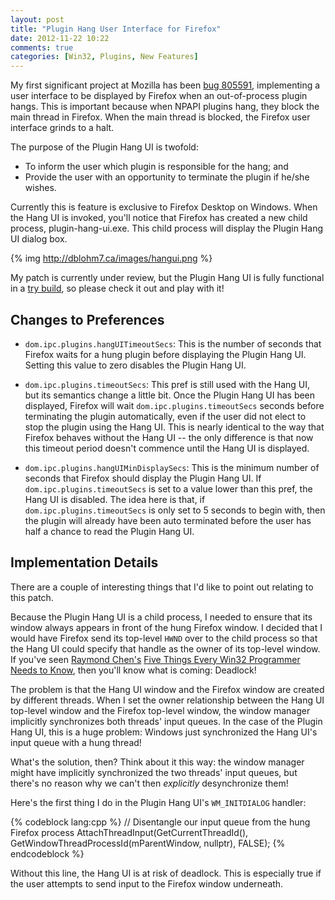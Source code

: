 ```yaml
---
layout: post
title: "Plugin Hang User Interface for Firefox"
date: 2012-11-22 10:22
comments: true
categories: [Win32, Plugins, New Features]
---
```

My first significant project at Mozilla has been 
[bug 805591](https://bugzilla.mozilla.org/show_bug.cgi?id=805591), 
implementing a user interface to be displayed by Firefox when 
an out-of-process plugin hangs. This is important because when NPAPI 
plugins hang, they block the main thread in Firefox. When the main 
thread is blocked, the Firefox user interface grinds to a halt.

The purpose of the Plugin Hang UI is twofold:

* To inform the user which plugin is responsible for the hang; and
* Provide the user with an opportunity to terminate the plugin if he/she wishes.


Currently this is feature is exclusive to Firefox Desktop on Windows. 
When the Hang UI is invoked, you'll notice that Firefox has created 
a new child process, plugin-hang-ui.exe. This child process will 
display the Plugin Hang UI dialog box.

{% img http://dblohm7.ca/images/hangui.png %}

My patch is currently under review, but the Plugin Hang UI is fully functional 
in a [try build](http://ftp.mozilla.org/pub/mozilla.org/firefox/try-builds/aklotz@mozilla.com-f5d8fdf4f29a/try-win32/firefox-19.0a1.en-US.win32.installer.exe), 
so please check it out and play with it!

Changes to Preferences
----------------------

* `dom.ipc.plugins.hangUITimeoutSecs`: This is the number of seconds 
that Firefox waits for a hung plugin before displaying the Plugin Hang UI.
Setting this value to zero disables the Plugin Hang UI.

* `dom.ipc.plugins.timeoutSecs`: This pref is still used with the Hang UI,
but its semantics change a little bit. Once the Plugin Hang UI has been 
displayed, Firefox will wait `dom.ipc.plugins.timeoutSecs` seconds before 
terminating the plugin automatically, even if the user did not elect to 
stop the plugin using the Hang UI. This is nearly identical to the way that 
Firefox behaves without the Hang UI -- the only difference is that now this 
timeout period doesn't commence until the Hang UI is displayed.

* `dom.ipc.plugins.hangUIMinDisplaySecs`: This is the minimum number 
of seconds that Firefox should display the Plugin Hang UI. If 
`dom.ipc.plugins.timeoutSecs` is set to a value lower than this 
pref, the Hang UI is disabled. The idea here is that, if 
`dom.ipc.plugins.timeoutSecs` is only set to 5 seconds to begin with, 
then the plugin will already have been auto terminated before the 
user has half a chance to read the Plugin Hang UI.

Implementation Details
----------------------

There are a couple of interesting things that I'd like to point out 
relating to this patch.

Because the Plugin Hang UI is a child process, I needed to ensure that 
its window always appears in front of the hung Firefox window. I decided 
that I would have Firefox send its top-level `HWND` over to the child 
process so that the Hang UI could specify that handle as the owner of its 
top-level window. If you've seen [Raymond Chen's](http://blogs.msdn.com/b/oldnewthing) 
[Five Things Every Win32 Programmer Needs to Know](http://channel9.msdn.com/Blogs/scobleizer/Raymond-Chen-PDC-05-Talk-Five-Things-Every-Win32-Programmer-Needs-to-Know), 
then you'll know what is coming: Deadlock!

The problem is that the Hang UI window and the Firefox window are 
created by different threads. When I set the owner relationship 
between the Hang UI top-level window and the Firefox top-level window, 
the window manager implicitly synchronizes both threads' input queues.
In the case of the Plugin Hang UI, this is a huge problem: Windows just 
synchronized the Hang UI's input queue with a hung thread!

What's the solution, then? Think about it this way: the window manager 
might have implicitly synchronized the two threads' input queues, but 
there's no reason why we can't then *explicitly* desynchronize them!

Here's the first thing I do in the Plugin Hang UI's `WM_INITDIALOG` handler:

{% codeblock lang:cpp %}
      // Disentangle our input queue from the hung Firefox process
      AttachThreadInput(GetCurrentThreadId(),
                        GetWindowThreadProcessId(mParentWindow, nullptr),
                        FALSE);
{% endcodeblock %}

Without this line, the Hang UI is at risk of deadlock. This is 
especially true if the user attempts to send input to the Firefox 
window underneath.
